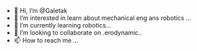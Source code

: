 - 👋 Hi, I’m @Galetak
- 👀 I’m interested in learn about mechanical eng ans robotics ...
- 🌱 I’m currently learning robotics...
- 💞️ I’m looking to collaborate on .erodynamic..
- 📫 How to reach me ...

<!---
Galetak/Galetak is a ✨ special ✨ repository because its `README.md` (this file) appears on your GitHub profile.
You can click the Preview link to take a look at your changes.
--->
